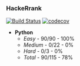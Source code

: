 ### HackeRrank

[![Build Status](https://travis-ci.com/Razor-87/hackerrank.svg?branch=master)](https://travis-ci.com/Razor-87/hackerrank)
[![codecov](https://codecov.io/gh/Razor-87/hackerrank/branch/master/graph/badge.svg)](https://codecov.io/gh/Razor-87/hackerrank)

- **Python** 
    - *Easy* - 90/90 - 100%
    - *Medium* - 0/22 - 0%
    - *Hard* - 0/3 - 0%
    - *Total* - 90/115 - 78%
